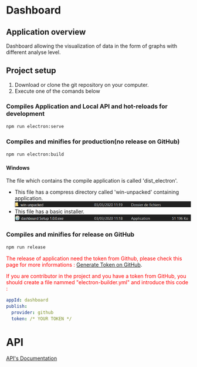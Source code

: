 # Dashboard

## Application overview

Dashboard allowing the visualization of data in the form of graphs with different analyse level.

## Project setup
1) Download or clone the git repository on your computer.
2) Execute one of the comands below

### Compiles Application and Local API and hot-reloads for development
```bash
npm run electron:serve
```

### Compiles and minifies for production(no release on GitHub)
```bash
npm run electron:build
```
#### Windows
The file which contains the compile application is called 'dist_electron'. 
 * This file has a compress directory called 'win-unpacked' containing application. 
 ![alt text](Documentation/pictures/Building/win-unpacked.png)
 * This file has a basic installer.
 ![alt text](Documentation/pictures/Building/installer.png)

 
### Compiles and minifies for release on GitHub
```bash
npm run release
```

<span style="color: red;">The release of application need the token from Github, please check this page for more informations : <a href="https://github.com/settings/tokens">Generate Token on GitHub</a></span>.

<span style="color: red;">If you are contributor in the project and you have a token from GitHub, you should create a file nammed "electron-builder.yml" and introduce this code : </span>

```yml
appId: dashboard
publish:
  provider: github
  token: /* YOUR TOKEN */
```

# API

[API's Documentation](Documentation/EN/Api/Api_EN.md)